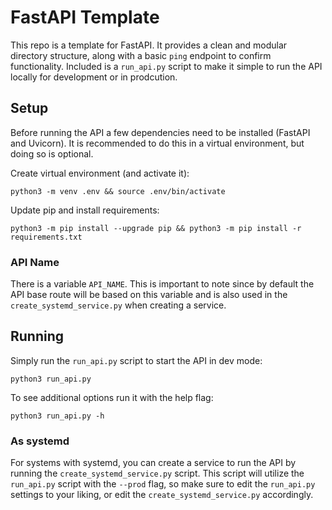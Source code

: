 # FastAPI Template
This repo is a template for FastAPI. It provides a clean and modular directory structure, along with a basic `ping` endpoint to confirm functionality. Included is a `run_api.py` script to make it simple to run the API locally for development or in prodcution.

## Setup
Before running the API a few dependencies need to be installed (FastAPI and Uvicorn). It is recommended to do this in a virtual environment, but doing so is optional.

Create virtual environment (and activate it):
```
python3 -m venv .env && source .env/bin/activate
```

Update pip and install requirements:
```
python3 -m pip install --upgrade pip && python3 -m pip install -r requirements.txt
```

### API Name
There is a variable `API_NAME`. This is important to note since by default the API base route will be based on this variable and is also used in the `create_systemd_service.py` when creating a service.

## Running
Simply run the `run_api.py` script to start the API in dev mode:
```
python3 run_api.py
```

To see additional options run it with the help flag:
```
python3 run_api.py -h
```

### As systemd
For systems with systemd, you can create a service to run the API by running the `create_systemd_service.py` script. This script will utilize the `run_api.py` script with the `--prod` flag, so make sure to edit the `run_api.py` settings to your liking, or edit the `create_systemd_service.py` accordingly.